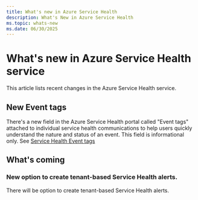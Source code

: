 ```yaml
---
title: What's new in Azure Service Health
description: What's New in Azure Service Health
ms.topic: whats-new
ms.date: 06/30/2025
---
```


# What's new in Azure Service Health service

This article lists recent changes in the Azure Service Health service. 

## New Event tags
There's a new field in the Azure Service Health portal called "Event tags" attached to individual service health communications to help users quickly understand the nature and status of an event.
This field is informational only. See [Service Health Event tags](service-health-event-tags.md)




## What's coming

### New option to create tenant-based Service Health alerts.
There will be option to create tenant-based Service Health alerts.
